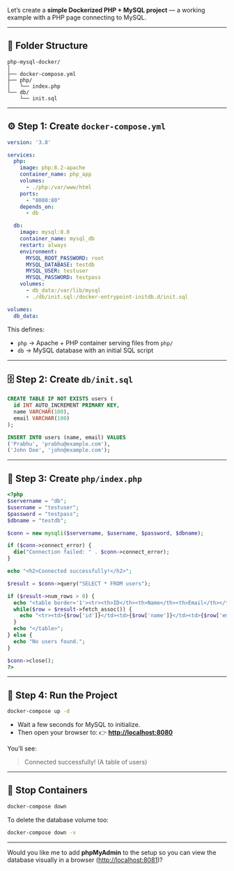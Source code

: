 Let’s create a **simple Dockerized PHP + MySQL project** — a working example with a PHP page connecting to MySQL.

---

## 🧱 Folder Structure

```
php-mysql-docker/
│
├── docker-compose.yml
├── php/
│   └── index.php
└── db/
    └── init.sql
```

---

## ⚙️ Step 1: Create `docker-compose.yml`

```yaml
version: '3.8'

services:
  php:
    image: php:8.2-apache
    container_name: php_app
    volumes:
      - ./php:/var/www/html
    ports:
      - "8080:80"
    depends_on:
      - db

  db:
    image: mysql:8.0
    container_name: mysql_db
    restart: always
    environment:
      MYSQL_ROOT_PASSWORD: root
      MYSQL_DATABASE: testdb
      MYSQL_USER: testuser
      MYSQL_PASSWORD: testpass
    volumes:
      - db_data:/var/lib/mysql
      - ./db/init.sql:/docker-entrypoint-initdb.d/init.sql

volumes:
  db_data:
```

This defines:

* `php` → Apache + PHP container serving files from `php/`
* `db` → MySQL database with an initial SQL script

---

## 🗄️ Step 2: Create `db/init.sql`

```sql
CREATE TABLE IF NOT EXISTS users (
  id INT AUTO_INCREMENT PRIMARY KEY,
  name VARCHAR(100),
  email VARCHAR(100)
);

INSERT INTO users (name, email) VALUES
('Prabhu', 'prabhu@example.com'),
('John Doe', 'john@example.com');
```

---

## 🧾 Step 3: Create `php/index.php`

```php
<?php
$servername = "db";
$username = "testuser";
$password = "testpass";
$dbname = "testdb";

$conn = new mysqli($servername, $username, $password, $dbname);

if ($conn->connect_error) {
  die("Connection failed: " . $conn->connect_error);
}

echo "<h2>Connected successfully!</h2>";

$result = $conn->query("SELECT * FROM users");

if ($result->num_rows > 0) {
  echo "<table border='1'><tr><th>ID</th><th>Name</th><th>Email</th></tr>";
  while($row = $result->fetch_assoc()) {
    echo "<tr><td>{$row['id']}</td><td>{$row['name']}</td><td>{$row['email']}</td></tr>";
  }
  echo "</table>";
} else {
  echo "No users found.";
}

$conn->close();
?>
```

---

## 🚀 Step 4: Run the Project

```bash
docker-compose up -d
```

* Wait a few seconds for MySQL to initialize.
* Then open your browser to:
  👉 **[http://localhost:8080](http://localhost:8080)**

You’ll see:

> Connected successfully!
> (A table of users)

---

## 🧹 Stop Containers

```bash
docker-compose down
```

To delete the database volume too:

```bash
docker-compose down -v
```

---

Would you like me to add **phpMyAdmin** to the setup so you can view the database visually in a browser ([http://localhost:8081](http://localhost:8081))?
